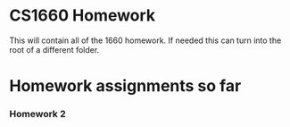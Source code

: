 # CS1660 Homework
This will contain all of the 1660 homework. If needed this can turn into the root of a different folder.

# Homework assignments so far

### Homework 2

